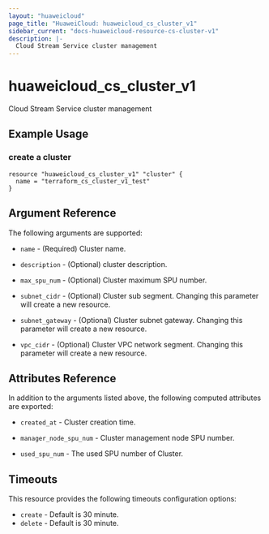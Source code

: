 ```yaml
---
layout: "huaweicloud"
page_title: "HuaweiCloud: huaweicloud_cs_cluster_v1"
sidebar_current: "docs-huaweicloud-resource-cs-cluster-v1"
description: |-
  Cloud Stream Service cluster management
---
```


# huaweicloud\_cs\_cluster\_v1

Cloud Stream Service cluster management

## Example Usage

### create a cluster

```hcl
resource "huaweicloud_cs_cluster_v1" "cluster" {
  name = "terraform_cs_cluster_v1_test"
}
```

## Argument Reference

The following arguments are supported:

* `name` -
  (Required)
  Cluster name.

* `description` -
  (Optional)
  cluster description.

* `max_spu_num` -
  (Optional)
  Cluster maximum SPU number.

* `subnet_cidr` -
  (Optional)
  Cluster sub segment. Changing this parameter will create a new resource.

* `subnet_gateway` -
  (Optional)
  Cluster subnet gateway. Changing this parameter will create a new resource.

* `vpc_cidr` -
  (Optional)
  Cluster VPC network segment. Changing this parameter will create a new resource.

## Attributes Reference

In addition to the arguments listed above, the following computed attributes are exported:

* `created_at` -
  Cluster creation time.

* `manager_node_spu_num` -
  Cluster management node SPU number.

* `used_spu_num` -
  The used SPU number of Cluster.

## Timeouts

This resource provides the following timeouts configuration options:
- `create` - Default is 30 minute.
- `delete` - Default is 30 minute.
